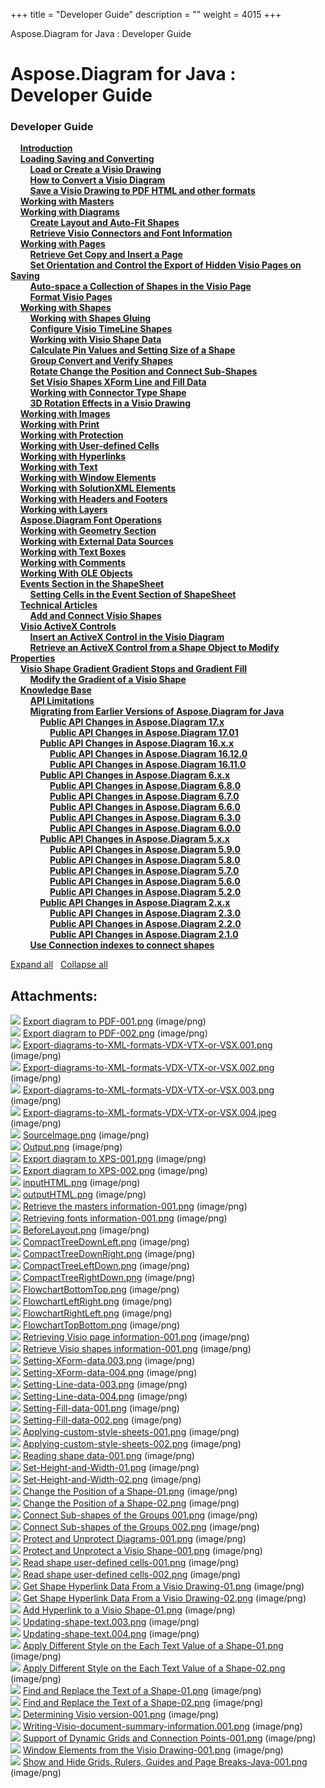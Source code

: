 +++
title = "Developer Guide" 
description = "" 
weight = 4015 
+++

Aspose.Diagram for Java : Developer Guide  

# Aspose.Diagram for Java : Developer Guide


### Developer Guide

&nbsp;&nbsp;&nbsp;&nbsp;[**Introduction**](https://docs2.aspose.com/diagram/java/developerguide/introduction)    
&nbsp;&nbsp;&nbsp;&nbsp;[**Loading Saving and Converting**](https://docs2.aspose.com/diagram/java/developerguide/loadingsavingandconverting/)    
&nbsp;&nbsp;&nbsp;&nbsp;&nbsp;&nbsp;&nbsp;&nbsp;[**Load or Create a Visio Drawing**](https://docs2.aspose.com/diagram/java/developerguide/loadingsavingandconverting/load+or+create+a+visio+drawing)    
&nbsp;&nbsp;&nbsp;&nbsp;&nbsp;&nbsp;&nbsp;&nbsp;[**How to Convert a Visio Diagram**](https://docs2.aspose.com/diagram/java/developerguide/loadingsavingandconverting/how+to+convert+a+visio+diagram)    
&nbsp;&nbsp;&nbsp;&nbsp;&nbsp;&nbsp;&nbsp;&nbsp;[**Save a Visio Drawing to PDF HTML and other formats**](https://docs2.aspose.com/diagram/java/developerguide/loadingsavingandconverting/save+a+visio+drawing+to+pdf+html+and+other+formats)    
&nbsp;&nbsp;&nbsp;&nbsp;[**Working with Masters**](https://docs2.aspose.com/diagram/java/developerguide/working+with+masters)    
&nbsp;&nbsp;&nbsp;&nbsp;[**Working with Diagrams**](https://docs2.aspose.com/diagram/java/developerguide/workingwithdiagrams/)    
&nbsp;&nbsp;&nbsp;&nbsp;&nbsp;&nbsp;&nbsp;&nbsp;[**Create Layout and Auto-Fit Shapes**](https://docs2.aspose.com/diagram/java/developerguide/workingwithdiagrams/create+layout+and+auto-fit+shapes)    
&nbsp;&nbsp;&nbsp;&nbsp;&nbsp;&nbsp;&nbsp;&nbsp;[**Retrieve Visio Connectors and Font Information**](https://docs2.aspose.com/diagram/java/developerguide/workingwithdiagrams/retrieve+visio+connectors+and+font+information)    
&nbsp;&nbsp;&nbsp;&nbsp;[**Working with Pages**](https://docs2.aspose.com/diagram/java/developerguide/workingwithpages/)    
&nbsp;&nbsp;&nbsp;&nbsp;&nbsp;&nbsp;&nbsp;&nbsp;[**Retrieve Get Copy and Insert a Page**](https://docs2.aspose.com/diagram/java/developerguide/workingwithpages/retrieve+get+copy+and+insert+a+page)    
&nbsp;&nbsp;&nbsp;&nbsp;&nbsp;&nbsp;&nbsp;&nbsp;[**Set Orientation and Control the Export of Hidden Visio Pages on Saving**](https://docs2.aspose.com/diagram/java/developerguide/workingwithpages/set+orientation+and+control+the+export+of+hidden+visio+pages+on+saving)    
&nbsp;&nbsp;&nbsp;&nbsp;&nbsp;&nbsp;&nbsp;&nbsp;[**Auto-space a Collection of Shapes in the Visio Page**](https://docs2.aspose.com/diagram/java/developerguide/workingwithpages/auto-space+a+collection+of+shapes+in+the+visio+page)    
&nbsp;&nbsp;&nbsp;&nbsp;&nbsp;&nbsp;&nbsp;&nbsp;[**Format Visio Pages**](https://docs2.aspose.com/diagram/java/developerguide/workingwithpages/format+visio+pages)    
&nbsp;&nbsp;&nbsp;&nbsp;[**Working with Shapes**](https://docs2.aspose.com/diagram/java/developerguide/workingwithshapes/)    
&nbsp;&nbsp;&nbsp;&nbsp;&nbsp;&nbsp;&nbsp;&nbsp;[**Working with Shapes Gluing**](https://docs2.aspose.com/diagram/java/developerguide/workingwithshapes/working+with+shapes+gluing)    
&nbsp;&nbsp;&nbsp;&nbsp;&nbsp;&nbsp;&nbsp;&nbsp;[**Configure Visio TimeLine Shapes**](https://docs2.aspose.com/diagram/java/developerguide/workingwithshapes/configure+visio+timeline+shapes)    
&nbsp;&nbsp;&nbsp;&nbsp;&nbsp;&nbsp;&nbsp;&nbsp;[**Working with Visio Shape Data**](https://docs2.aspose.com/diagram/java/developerguide/workingwithshapes/working+with+visio+shape+data)    
&nbsp;&nbsp;&nbsp;&nbsp;&nbsp;&nbsp;&nbsp;&nbsp;[**Calculate Pin Values and Setting Size of a Shape**](https://docs2.aspose.com/diagram/java/developerguide/workingwithshapes/calculate+pin+values+and+setting+size+of+a+shape)    
&nbsp;&nbsp;&nbsp;&nbsp;&nbsp;&nbsp;&nbsp;&nbsp;[**Group Convert and Verify Shapes**](https://docs2.aspose.com/diagram/java/developerguide/workingwithshapes/group+convert+and+verify+shapes)    
&nbsp;&nbsp;&nbsp;&nbsp;&nbsp;&nbsp;&nbsp;&nbsp;[**Rotate Change the Position and Connect Sub-Shapes**](https://docs2.aspose.com/diagram/java/developerguide/workingwithshapes/rotate+change+the+position+and+connect+sub-shapes)    
&nbsp;&nbsp;&nbsp;&nbsp;&nbsp;&nbsp;&nbsp;&nbsp;[**Set Visio Shapes XForm Line and Fill Data**](https://docs2.aspose.com/diagram/java/developerguide/workingwithshapes/set+visio+shapes+xform+line+and+fill+data)    
&nbsp;&nbsp;&nbsp;&nbsp;&nbsp;&nbsp;&nbsp;&nbsp;[**Working with Connector Type Shape**](https://docs2.aspose.com/diagram/java/developerguide/workingwithshapes/working+with+connector+type+shape)    
&nbsp;&nbsp;&nbsp;&nbsp;&nbsp;&nbsp;&nbsp;&nbsp;[**3D Rotation Effects in a Visio Drawing**](https://docs2.aspose.com/diagram/java/developerguide/workingwithshapes/3d+rotation+effects+in+a+visio+drawing)    
&nbsp;&nbsp;&nbsp;&nbsp;[**Working with Images**](https://docs2.aspose.com/diagram/java/developerguide/working+with+images)    
&nbsp;&nbsp;&nbsp;&nbsp;[**Working with Print**](https://docs2.aspose.com/diagram/java/developerguide/working+with+print)    
&nbsp;&nbsp;&nbsp;&nbsp;[**Working with Protection**](https://docs2.aspose.com/diagram/java/developerguide/working+with+protection)    
&nbsp;&nbsp;&nbsp;&nbsp;[**Working with User-defined Cells**](https://docs2.aspose.com/diagram/java/developerguide/working+with+user-defined+cells)    
&nbsp;&nbsp;&nbsp;&nbsp;[**Working with Hyperlinks**](https://docs2.aspose.com/diagram/java/developerguide/working+with+hyperlinks)    
&nbsp;&nbsp;&nbsp;&nbsp;[**Working with Text**](https://docs2.aspose.com/diagram/java/developerguide/working+with+text)    
&nbsp;&nbsp;&nbsp;&nbsp;[**Working with Window Elements**](https://docs2.aspose.com/diagram/java/developerguide/working+with+window+elements)    
&nbsp;&nbsp;&nbsp;&nbsp;[**Working with SolutionXML Elements**](https://docs2.aspose.com/diagram/java/developerguide/working+with+solutionxml+elements)    
&nbsp;&nbsp;&nbsp;&nbsp;[**Working with Headers and Footers**](https://docs2.aspose.com/diagram/java/developerguide/working+with+headers+and+footers)    
&nbsp;&nbsp;&nbsp;&nbsp;[**Working with Layers**](https://docs2.aspose.com/diagram/java/developerguide/working+with+layers)    
&nbsp;&nbsp;&nbsp;&nbsp;[**Aspose.Diagram Font Operations**](https://docs2.aspose.com/diagram/java/developerguide/aspose.diagram+font+operations)    
&nbsp;&nbsp;&nbsp;&nbsp;[**Working with Geometry Section**](https://docs2.aspose.com/diagram/java/developerguide/working+with+geometry+section)    
&nbsp;&nbsp;&nbsp;&nbsp;[**Working with External Data Sources**](https://docs2.aspose.com/diagram/java/developerguide/working+with+external+data+sources)    
&nbsp;&nbsp;&nbsp;&nbsp;[**Working with Text Boxes**](https://docs2.aspose.com/diagram/java/developerguide/working+with+text+boxes)    
&nbsp;&nbsp;&nbsp;&nbsp;[**Working with Comments**](https://docs2.aspose.com/diagram/java/developerguide/working+with+comments)    
&nbsp;&nbsp;&nbsp;&nbsp;[**Working With OLE Objects**](https://docs2.aspose.com/diagram/java/developerguide/working+with+ole+objects)    
&nbsp;&nbsp;&nbsp;&nbsp;[**Events Section in the ShapeSheet**](https://docs2.aspose.com/diagram/java/developerguide/eventssectionintheshapesheet/)    
&nbsp;&nbsp;&nbsp;&nbsp;&nbsp;&nbsp;&nbsp;&nbsp;[**Setting Cells in the Event Section of ShapeSheet**](https://docs2.aspose.com/diagram/java/developerguide/eventssectionintheshapesheet/setting+cells+in+the+event+section+of+shapesheet)    
&nbsp;&nbsp;&nbsp;&nbsp;[**Technical Articles**](https://docs2.aspose.com/diagram/java/developerguide/technicalarticles/)    
&nbsp;&nbsp;&nbsp;&nbsp;&nbsp;&nbsp;&nbsp;&nbsp;[**Add and Connect Visio Shapes**](https://docs2.aspose.com/diagram/java/developerguide/technicalarticles/add+and+connect+visio+shapes)    
&nbsp;&nbsp;&nbsp;&nbsp;[**Visio ActiveX Controls**](https://docs2.aspose.com/diagram/java/developerguide/visioactivexcontrols/)    
&nbsp;&nbsp;&nbsp;&nbsp;&nbsp;&nbsp;&nbsp;&nbsp;[**Insert an ActiveX Control in the Visio Diagram**](https://docs2.aspose.com/diagram/java/developerguide/visioactivexcontrols/insert+an+activex+control+in+the+visio+diagram)    
&nbsp;&nbsp;&nbsp;&nbsp;&nbsp;&nbsp;&nbsp;&nbsp;[**Retrieve an ActiveX Control from a Shape Object to Modify Properties**](https://docs2.aspose.com/diagram/java/developerguide/visioactivexcontrols/retrieve+an+activex+control+from+a+shape+object+to+modify+properties)    
&nbsp;&nbsp;&nbsp;&nbsp;[**Visio Shape Gradient Gradient Stops and Gradient Fill**](https://docs2.aspose.com/diagram/java/developerguide/visioshapegradientgradientstopsandgradientfill/)    
&nbsp;&nbsp;&nbsp;&nbsp;&nbsp;&nbsp;&nbsp;&nbsp;[**Modify the Gradient of a Visio Shape**](https://docs2.aspose.com/diagram/java/developerguide/visioshapegradientgradientstopsandgradientfill/modify+the+gradient+of+a+visio+shape)    
&nbsp;&nbsp;&nbsp;&nbsp;[**Knowledge Base**](https://docs2.aspose.com/diagram/java/developerguide/knowledgebase/)    
&nbsp;&nbsp;&nbsp;&nbsp;&nbsp;&nbsp;&nbsp;&nbsp;[**API Limitations**](https://docs2.aspose.com/diagram/java/developerguide/knowledgebase/api+limitations)    
&nbsp;&nbsp;&nbsp;&nbsp;&nbsp;&nbsp;&nbsp;&nbsp;[**Migrating from Earlier Versions of Aspose.Diagram for Java**](https://docs2.aspose.com/diagram/java/developerguide/knowledgebase/migratingfromearlierversionsofasposediagramforjava/)    
&nbsp;&nbsp;&nbsp;&nbsp;&nbsp;&nbsp;&nbsp;&nbsp;&nbsp;&nbsp;&nbsp;&nbsp;[**Public API Changes in Aspose.Diagram 17.x**](https://docs2.aspose.com/diagram/java/developerguide/knowledgebase/migratingfromearlierversionsofasposediagramforjava/publicapichangesinasposediagram17x/)    
&nbsp;&nbsp;&nbsp;&nbsp;&nbsp;&nbsp;&nbsp;&nbsp;&nbsp;&nbsp;&nbsp;&nbsp;&nbsp;&nbsp;&nbsp;&nbsp;[**Public API Changes in Aspose.Diagram 17.01**](https://docs2.aspose.com/diagram/java/developerguide/knowledgebase/migratingfromearlierversionsofasposediagramforjava/publicapichangesinasposediagram17x/public+api+changes+in+aspose.diagram+17.01)    
&nbsp;&nbsp;&nbsp;&nbsp;&nbsp;&nbsp;&nbsp;&nbsp;&nbsp;&nbsp;&nbsp;&nbsp;[**Public API Changes in Aspose.Diagram 16.x.x**](https://docs2.aspose.com/diagram/java/developerguide/knowledgebase/migratingfromearlierversionsofasposediagramforjava/publicapichangesinasposediagram16xx/)    
&nbsp;&nbsp;&nbsp;&nbsp;&nbsp;&nbsp;&nbsp;&nbsp;&nbsp;&nbsp;&nbsp;&nbsp;&nbsp;&nbsp;&nbsp;&nbsp;[**Public API Changes in Aspose.Diagram 16.12.0**](https://docs2.aspose.com/diagram/java/developerguide/knowledgebase/migratingfromearlierversionsofasposediagramforjava/publicapichangesinasposediagram16xx/public+api+changes+in+aspose.diagram+16.12.0)    
&nbsp;&nbsp;&nbsp;&nbsp;&nbsp;&nbsp;&nbsp;&nbsp;&nbsp;&nbsp;&nbsp;&nbsp;&nbsp;&nbsp;&nbsp;&nbsp;[**Public API Changes in Aspose.Diagram 16.11.0**](https://docs2.aspose.com/diagram/java/developerguide/knowledgebase/migratingfromearlierversionsofasposediagramforjava/publicapichangesinasposediagram16xx/public+api+changes+in+aspose.diagram+16.11.0)    
&nbsp;&nbsp;&nbsp;&nbsp;&nbsp;&nbsp;&nbsp;&nbsp;&nbsp;&nbsp;&nbsp;&nbsp;[**Public API Changes in Aspose.Diagram 6.x.x**](https://docs2.aspose.com/diagram/java/developerguide/knowledgebase/migratingfromearlierversionsofasposediagramforjava/publicapichangesinasposediagram6xx/)    
&nbsp;&nbsp;&nbsp;&nbsp;&nbsp;&nbsp;&nbsp;&nbsp;&nbsp;&nbsp;&nbsp;&nbsp;&nbsp;&nbsp;&nbsp;&nbsp;[**Public API Changes in Aspose.Diagram 6.8.0**](https://docs2.aspose.com/diagram/java/developerguide/knowledgebase/migratingfromearlierversionsofasposediagramforjava/publicapichangesinasposediagram6xx/public+api+changes+in+aspose.diagram+6.8.0)    
&nbsp;&nbsp;&nbsp;&nbsp;&nbsp;&nbsp;&nbsp;&nbsp;&nbsp;&nbsp;&nbsp;&nbsp;&nbsp;&nbsp;&nbsp;&nbsp;[**Public API Changes in Aspose.Diagram 6.7.0**](https://docs2.aspose.com/diagram/java/developerguide/knowledgebase/migratingfromearlierversionsofasposediagramforjava/publicapichangesinasposediagram6xx/public+api+changes+in+aspose.diagram+6.7.0)    
&nbsp;&nbsp;&nbsp;&nbsp;&nbsp;&nbsp;&nbsp;&nbsp;&nbsp;&nbsp;&nbsp;&nbsp;&nbsp;&nbsp;&nbsp;&nbsp;[**Public API Changes in Aspose.Diagram 6.6.0**](https://docs2.aspose.com/diagram/java/developerguide/knowledgebase/migratingfromearlierversionsofasposediagramforjava/publicapichangesinasposediagram6xx/public+api+changes+in+aspose.diagram+6.6.0)    
&nbsp;&nbsp;&nbsp;&nbsp;&nbsp;&nbsp;&nbsp;&nbsp;&nbsp;&nbsp;&nbsp;&nbsp;&nbsp;&nbsp;&nbsp;&nbsp;[**Public API Changes in Aspose.Diagram 6.3.0**](https://docs2.aspose.com/diagram/java/developerguide/knowledgebase/migratingfromearlierversionsofasposediagramforjava/publicapichangesinasposediagram6xx/public+api+changes+in+aspose.diagram+6.3.0)    
&nbsp;&nbsp;&nbsp;&nbsp;&nbsp;&nbsp;&nbsp;&nbsp;&nbsp;&nbsp;&nbsp;&nbsp;&nbsp;&nbsp;&nbsp;&nbsp;[**Public API Changes in Aspose.Diagram 6.0.0**](https://docs2.aspose.com/diagram/java/developerguide/knowledgebase/migratingfromearlierversionsofasposediagramforjava/publicapichangesinasposediagram6xx/public+api+changes+in+aspose.diagram+6.0.0)    
&nbsp;&nbsp;&nbsp;&nbsp;&nbsp;&nbsp;&nbsp;&nbsp;&nbsp;&nbsp;&nbsp;&nbsp;[**Public API Changes in Aspose.Diagram 5.x.x**](https://docs2.aspose.com/diagram/java/developerguide/knowledgebase/migratingfromearlierversionsofasposediagramforjava/publicapichangesinasposediagram5xx/)    
&nbsp;&nbsp;&nbsp;&nbsp;&nbsp;&nbsp;&nbsp;&nbsp;&nbsp;&nbsp;&nbsp;&nbsp;&nbsp;&nbsp;&nbsp;&nbsp;[**Public API Changes in Aspose.Diagram 5.9.0**](https://docs2.aspose.com/diagram/java/developerguide/knowledgebase/migratingfromearlierversionsofasposediagramforjava/publicapichangesinasposediagram5xx/public+api+changes+in+aspose.diagram+5.9.0)    
&nbsp;&nbsp;&nbsp;&nbsp;&nbsp;&nbsp;&nbsp;&nbsp;&nbsp;&nbsp;&nbsp;&nbsp;&nbsp;&nbsp;&nbsp;&nbsp;[**Public API Changes in Aspose.Diagram 5.8.0**](https://docs2.aspose.com/diagram/java/developerguide/knowledgebase/migratingfromearlierversionsofasposediagramforjava/publicapichangesinasposediagram5xx/public+api+changes+in+aspose.diagram+5.8.0)    
&nbsp;&nbsp;&nbsp;&nbsp;&nbsp;&nbsp;&nbsp;&nbsp;&nbsp;&nbsp;&nbsp;&nbsp;&nbsp;&nbsp;&nbsp;&nbsp;[**Public API Changes in Aspose.Diagram 5.7.0**](https://docs2.aspose.com/diagram/java/developerguide/knowledgebase/migratingfromearlierversionsofasposediagramforjava/publicapichangesinasposediagram5xx/public+api+changes+in+aspose.diagram+5.7.0)    
&nbsp;&nbsp;&nbsp;&nbsp;&nbsp;&nbsp;&nbsp;&nbsp;&nbsp;&nbsp;&nbsp;&nbsp;&nbsp;&nbsp;&nbsp;&nbsp;[**Public API Changes in Aspose.Diagram 5.6.0**](https://docs2.aspose.com/diagram/java/developerguide/knowledgebase/migratingfromearlierversionsofasposediagramforjava/publicapichangesinasposediagram5xx/public+api+changes+in+aspose.diagram+5.6.0)    
&nbsp;&nbsp;&nbsp;&nbsp;&nbsp;&nbsp;&nbsp;&nbsp;&nbsp;&nbsp;&nbsp;&nbsp;&nbsp;&nbsp;&nbsp;&nbsp;[**Public API Changes in Aspose.Diagram 5.2.0**](https://docs2.aspose.com/diagram/java/developerguide/knowledgebase/migratingfromearlierversionsofasposediagramforjava/publicapichangesinasposediagram5xx/public+api+changes+in+aspose.diagram+5.2.0)    
&nbsp;&nbsp;&nbsp;&nbsp;&nbsp;&nbsp;&nbsp;&nbsp;&nbsp;&nbsp;&nbsp;&nbsp;[**Public API Changes in Aspose.Diagram 2.x.x**](https://docs2.aspose.com/diagram/java/developerguide/knowledgebase/migratingfromearlierversionsofasposediagramforjava/publicapichangesinasposediagram2xx/)    
&nbsp;&nbsp;&nbsp;&nbsp;&nbsp;&nbsp;&nbsp;&nbsp;&nbsp;&nbsp;&nbsp;&nbsp;&nbsp;&nbsp;&nbsp;&nbsp;[**Public API Changes in Aspose.Diagram 2.3.0**](https://docs2.aspose.com/diagram/java/developerguide/knowledgebase/migratingfromearlierversionsofasposediagramforjava/publicapichangesinasposediagram2xx/public+api+changes+in+aspose.diagram+2.3.0)    
&nbsp;&nbsp;&nbsp;&nbsp;&nbsp;&nbsp;&nbsp;&nbsp;&nbsp;&nbsp;&nbsp;&nbsp;&nbsp;&nbsp;&nbsp;&nbsp;[**Public API Changes in Aspose.Diagram 2.2.0**](https://docs2.aspose.com/diagram/java/developerguide/knowledgebase/migratingfromearlierversionsofasposediagramforjava/publicapichangesinasposediagram2xx/public+api+changes+in+aspose.diagram+2.2.0)    
&nbsp;&nbsp;&nbsp;&nbsp;&nbsp;&nbsp;&nbsp;&nbsp;&nbsp;&nbsp;&nbsp;&nbsp;&nbsp;&nbsp;&nbsp;&nbsp;[**Public API Changes in Aspose.Diagram 2.1.0**](https://docs2.aspose.com/diagram/java/developerguide/knowledgebase/migratingfromearlierversionsofasposediagramforjava/publicapichangesinasposediagram2xx/public+api+changes+in+aspose.diagram+2.1.0)    
&nbsp;&nbsp;&nbsp;&nbsp;&nbsp;&nbsp;&nbsp;&nbsp;[**Use Connection indexes to connect shapes**](https://docs2.aspose.com/diagram/java/developerguide/knowledgebase/use+connection+indexes+to+connect+shapes)    

[Expand all](#)   [Collapse all](#)

           

## Attachments:

![](https://docs2.aspose.com/diagram/java/images/icons/bullet_blue.gif) [Export diagram to PDF-001.png](https://docs2.aspose.com/diagram/java/attachments/18612713/18808919.png) (image/png)  
![](https://docs2.aspose.com/diagram/java/images/icons/bullet_blue.gif) [Export diagram to PDF-002.png](https://docs2.aspose.com/diagram/java/attachments/18612713/18808918.png) (image/png)  
![](https://docs2.aspose.com/diagram/java/images/icons/bullet_blue.gif) [Export-diagrams-to-XML-formats-VDX-VTX-or-VSX.001.png](https://docs2.aspose.com/diagram/java/attachments/18612713/18808898.png) (image/png)  
![](https://docs2.aspose.com/diagram/java/images/icons/bullet_blue.gif) [Export-diagrams-to-XML-formats-VDX-VTX-or-VSX.002.png](https://docs2.aspose.com/diagram/java/attachments/18612713/18808899.png) (image/png)  
![](https://docs2.aspose.com/diagram/java/images/icons/bullet_blue.gif) [Export-diagrams-to-XML-formats-VDX-VTX-or-VSX.003.png](https://docs2.aspose.com/diagram/java/attachments/18612713/18808896.png) (image/png)  
![](https://docs2.aspose.com/diagram/java/images/icons/bullet_blue.gif) [Export-diagrams-to-XML-formats-VDX-VTX-or-VSX.004.jpeg](https://docs2.aspose.com/diagram/java/attachments/18612713/18808897.jpeg) (image/png)  
![](https://docs2.aspose.com/diagram/java/images/icons/bullet_blue.gif) [SourceImage.png](https://docs2.aspose.com/diagram/java/attachments/18612713/18808894.png) (image/png)  
![](https://docs2.aspose.com/diagram/java/images/icons/bullet_blue.gif) [Output.png](https://docs2.aspose.com/diagram/java/attachments/18612713/18808895.png) (image/png)  
![](https://docs2.aspose.com/diagram/java/images/icons/bullet_blue.gif) [Export diagram to XPS-001.png](https://docs2.aspose.com/diagram/java/attachments/18612713/18808892.png) (image/png)  
![](https://docs2.aspose.com/diagram/java/images/icons/bullet_blue.gif) [Export diagram to XPS-002.png](https://docs2.aspose.com/diagram/java/attachments/18612713/18808893.png) (image/png)  
![](https://docs2.aspose.com/diagram/java/images/icons/bullet_blue.gif) [inputHTML.png](https://docs2.aspose.com/diagram/java/attachments/18612713/18808906.png) (image/png)  
![](https://docs2.aspose.com/diagram/java/images/icons/bullet_blue.gif) [outputHTML.png](https://docs2.aspose.com/diagram/java/attachments/18612713/18808907.png) (image/png)  
![](https://docs2.aspose.com/diagram/java/images/icons/bullet_blue.gif) [Retrieve the masters information-001.png](https://docs2.aspose.com/diagram/java/attachments/18612713/18808902.png) (image/png)  
![](https://docs2.aspose.com/diagram/java/images/icons/bullet_blue.gif) [Retrieving fonts information-001.png](https://docs2.aspose.com/diagram/java/attachments/18612713/18808996.png) (image/png)  
![](https://docs2.aspose.com/diagram/java/images/icons/bullet_blue.gif) [BeforeLayout.png](https://docs2.aspose.com/diagram/java/attachments/18612713/18808999.png) (image/png)  
![](https://docs2.aspose.com/diagram/java/images/icons/bullet_blue.gif) [CompactTreeDownLeft.png](https://docs2.aspose.com/diagram/java/attachments/18612713/18808998.png) (image/png)  
![](https://docs2.aspose.com/diagram/java/images/icons/bullet_blue.gif) [CompactTreeDownRight.png](https://docs2.aspose.com/diagram/java/attachments/18612713/18809001.png) (image/png)  
![](https://docs2.aspose.com/diagram/java/images/icons/bullet_blue.gif) [CompactTreeLeftDown.png](https://docs2.aspose.com/diagram/java/attachments/18612713/18809000.png) (image/png)  
![](https://docs2.aspose.com/diagram/java/images/icons/bullet_blue.gif) [CompactTreeRightDown.png](https://docs2.aspose.com/diagram/java/attachments/18612713/18809003.png) (image/png)  
![](https://docs2.aspose.com/diagram/java/images/icons/bullet_blue.gif) [FlowchartBottomTop.png](https://docs2.aspose.com/diagram/java/attachments/18612713/18809002.png) (image/png)  
![](https://docs2.aspose.com/diagram/java/images/icons/bullet_blue.gif) [FlowchartLeftRight.png](https://docs2.aspose.com/diagram/java/attachments/18612713/18808989.png) (image/png)  
![](https://docs2.aspose.com/diagram/java/images/icons/bullet_blue.gif) [FlowchartRightLeft.png](https://docs2.aspose.com/diagram/java/attachments/18612713/18808988.png) (image/png)  
![](https://docs2.aspose.com/diagram/java/images/icons/bullet_blue.gif) [FlowchartTopBottom.png](https://docs2.aspose.com/diagram/java/attachments/18612713/18808991.png) (image/png)  
![](https://docs2.aspose.com/diagram/java/images/icons/bullet_blue.gif) [Retrieving Visio page information-001.png](https://docs2.aspose.com/diagram/java/attachments/18612713/18808992.png) (image/png)  
![](https://docs2.aspose.com/diagram/java/images/icons/bullet_blue.gif) [Retrieve Visio shapes information-001.png](https://docs2.aspose.com/diagram/java/attachments/18612713/18809055.png) (image/png)  
![](https://docs2.aspose.com/diagram/java/images/icons/bullet_blue.gif) [Setting-XForm-data.003.png](https://docs2.aspose.com/diagram/java/attachments/18612713/18809054.png) (image/png)  
![](https://docs2.aspose.com/diagram/java/images/icons/bullet_blue.gif) [Setting-XForm-data-004.png](https://docs2.aspose.com/diagram/java/attachments/18612713/18809048.png) (image/png)  
![](https://docs2.aspose.com/diagram/java/images/icons/bullet_blue.gif) [Setting-Line-data-003.png](https://docs2.aspose.com/diagram/java/attachments/18612713/18809049.png) (image/png)  
![](https://docs2.aspose.com/diagram/java/images/icons/bullet_blue.gif) [Setting-Line-data-004.png](https://docs2.aspose.com/diagram/java/attachments/18612713/18809050.png) (image/png)  
![](https://docs2.aspose.com/diagram/java/images/icons/bullet_blue.gif) [Setting-Fill-data-001.png](https://docs2.aspose.com/diagram/java/attachments/18612713/18809051.png) (image/png)  
![](https://docs2.aspose.com/diagram/java/images/icons/bullet_blue.gif) [Setting-Fill-data-002.png](https://docs2.aspose.com/diagram/java/attachments/18612713/18809044.png) (image/png)  
![](https://docs2.aspose.com/diagram/java/images/icons/bullet_blue.gif) [Applying-custom-style-sheets-001.png](https://docs2.aspose.com/diagram/java/attachments/18612713/18809045.png) (image/png)  
![](https://docs2.aspose.com/diagram/java/images/icons/bullet_blue.gif) [Applying-custom-style-sheets-002.png](https://docs2.aspose.com/diagram/java/attachments/18612713/18809046.png) (image/png)  
![](https://docs2.aspose.com/diagram/java/images/icons/bullet_blue.gif) [Reading shape data-001.png](https://docs2.aspose.com/diagram/java/attachments/18612713/18809047.png) (image/png)  
![](https://docs2.aspose.com/diagram/java/images/icons/bullet_blue.gif) [Set-Height-and-Width-01.png](https://docs2.aspose.com/diagram/java/attachments/18612713/18809040.png) (image/png)  
![](https://docs2.aspose.com/diagram/java/images/icons/bullet_blue.gif) [Set-Height-and-Width-02.png](https://docs2.aspose.com/diagram/java/attachments/18612713/18809041.png) (image/png)  
![](https://docs2.aspose.com/diagram/java/images/icons/bullet_blue.gif) [Change the Position of a Shape-01.png](https://docs2.aspose.com/diagram/java/attachments/18612713/18809042.png) (image/png)  
![](https://docs2.aspose.com/diagram/java/images/icons/bullet_blue.gif) [Change the Position of a Shape-02.png](https://docs2.aspose.com/diagram/java/attachments/18612713/18809043.png) (image/png)  
![](https://docs2.aspose.com/diagram/java/images/icons/bullet_blue.gif) [Connect Sub-shapes of the Groups 001.png](https://docs2.aspose.com/diagram/java/attachments/18612713/18809036.png) (image/png)  
![](https://docs2.aspose.com/diagram/java/images/icons/bullet_blue.gif) [Connect Sub-shapes of the Groups 002.png](https://docs2.aspose.com/diagram/java/attachments/18612713/18809037.png) (image/png)  
![](https://docs2.aspose.com/diagram/java/images/icons/bullet_blue.gif) [Protect and Unprotect Diagrams-001.png](https://docs2.aspose.com/diagram/java/attachments/18612713/18809033.png) (image/png)  
![](https://docs2.aspose.com/diagram/java/images/icons/bullet_blue.gif) [Protect and Unprotect a Visio Shape-001.png](https://docs2.aspose.com/diagram/java/attachments/18612713/18809032.png) (image/png)  
![](https://docs2.aspose.com/diagram/java/images/icons/bullet_blue.gif) [Read shape user-defined cells-001.png](https://docs2.aspose.com/diagram/java/attachments/18612713/18809027.png) (image/png)  
![](https://docs2.aspose.com/diagram/java/images/icons/bullet_blue.gif) [Read shape user-defined cells-002.png](https://docs2.aspose.com/diagram/java/attachments/18612713/18809026.png) (image/png)  
![](https://docs2.aspose.com/diagram/java/images/icons/bullet_blue.gif) [Get Shape Hyperlink Data From a Visio Drawing-01.png](https://docs2.aspose.com/diagram/java/attachments/18612713/18809018.png) (image/png)  
![](https://docs2.aspose.com/diagram/java/images/icons/bullet_blue.gif) [Get Shape Hyperlink Data From a Visio Drawing-02.png](https://docs2.aspose.com/diagram/java/attachments/18612713/18809019.png) (image/png)  
![](https://docs2.aspose.com/diagram/java/images/icons/bullet_blue.gif) [Add Hyperlink to a Visio Shape-01.png](https://docs2.aspose.com/diagram/java/attachments/18612713/18809016.png) (image/png)  
![](https://docs2.aspose.com/diagram/java/images/icons/bullet_blue.gif) [Updating-shape-text.003.png](https://docs2.aspose.com/diagram/java/attachments/18612713/18809073.png) (image/png)  
![](https://docs2.aspose.com/diagram/java/images/icons/bullet_blue.gif) [Updating-shape-text.004.png](https://docs2.aspose.com/diagram/java/attachments/18612713/18809070.png) (image/png)  
![](https://docs2.aspose.com/diagram/java/images/icons/bullet_blue.gif) [Apply Different Style on the Each Text Value of a Shape-01.png](https://docs2.aspose.com/diagram/java/attachments/18612713/18809071.png) (image/png)  
![](https://docs2.aspose.com/diagram/java/images/icons/bullet_blue.gif) [Apply Different Style on the Each Text Value of a Shape-02.png](https://docs2.aspose.com/diagram/java/attachments/18612713/18809068.png) (image/png)  
![](https://docs2.aspose.com/diagram/java/images/icons/bullet_blue.gif) [Find and Replace the Text of a Shape-01.png](https://docs2.aspose.com/diagram/java/attachments/18612713/18809069.png) (image/png)  
![](https://docs2.aspose.com/diagram/java/images/icons/bullet_blue.gif) [Find and Replace the Text of a Shape-02.png](https://docs2.aspose.com/diagram/java/attachments/18612713/18809082.png) (image/png)  
![](https://docs2.aspose.com/diagram/java/images/icons/bullet_blue.gif) [Determining Visio version-001.png](https://docs2.aspose.com/diagram/java/attachments/18612713/18809079.png) (image/png)  
![](https://docs2.aspose.com/diagram/java/images/icons/bullet_blue.gif) [Writing-Visio-document-summary-information.001.png](https://docs2.aspose.com/diagram/java/attachments/18612713/18809076.png) (image/png)  
![](https://docs2.aspose.com/diagram/java/images/icons/bullet_blue.gif) [Support of Dynamic Grids and Connection Points-001.png](https://docs2.aspose.com/diagram/java/attachments/18612713/18809086.png) (image/png)  
![](https://docs2.aspose.com/diagram/java/images/icons/bullet_blue.gif) [Window Elements from the Visio Drawing-001.png](https://docs2.aspose.com/diagram/java/attachments/18612713/18809085.png) (image/png)  
![](https://docs2.aspose.com/diagram/java/images/icons/bullet_blue.gif) [Show and Hide Grids, Rulers, Guides and Page Breaks-Java-001.png](https://docs2.aspose.com/diagram/java/attachments/18612713/18809084.png) (image/png)  

